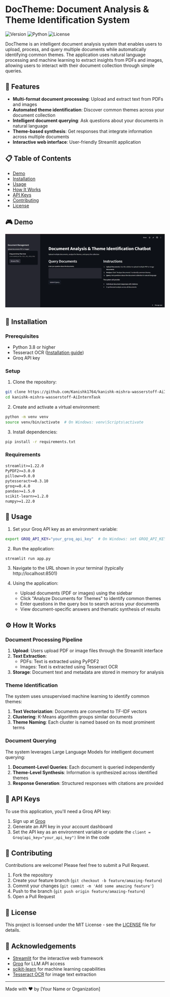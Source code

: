 # DocTheme: Document Analysis & Theme Identification System

![Version](https://img.shields.io/badge/version-1.0.0-blue)
![Python](https://img.shields.io/badge/python-3.8%2B-blue)
![License](https://img.shields.io/badge/license-MIT-green)

DocTheme is an intelligent document analysis system that enables users to upload, process, and query multiple documents while automatically identifying common themes. The application uses natural language processing and machine learning to extract insights from PDFs and images, allowing users to interact with their document collection through simple queries.

## 🌟 Features

- **Multi-format document processing**: Upload and extract text from PDFs and images
- **Automated theme identification**: Discover common themes across your document collection
- **Intelligent document querying**: Ask questions about your documents in natural language
- **Theme-based synthesis**: Get responses that integrate information across multiple documents
- **Interactive web interface**: User-friendly Streamlit application

## 📋 Table of Contents

- [Demo](#demo)
- [Installation](#installation)
- [Usage](#usage)
- [How It Works](#how-it-works)
- [API Keys](#api-keys)
- [Contributing](#contributing)
- [License](#license)

## 🎮 Demo

![DocTheme Demo](https://github.com/Kanishk1764/kanishk-mishra-wasserstoff-AiInternTask/blob/3bda02435d9058bd884ccbda5ceb21e80ca22461/demo/intro.PNG)

## 🔧 Installation

### Prerequisites

- Python 3.8 or higher
- Tesseract OCR ([Installation guide](https://github.com/tesseract-ocr/tesseract))
- Groq API key

### Setup

1. Clone the repository:

```bash
git clone https://github.com/Kanishk1764/kanishk-mishra-wasserstoff-AiInternTask.git
cd kanishk-mishra-wasserstoff-AiInternTask
```

2. Create and activate a virtual environment:

```bash
python -m venv venv
source venv/bin/activate  # On Windows: venv\Scripts\activate
```

3. Install dependencies:

```bash
pip install -r requirements.txt
```

### Requirements

```
streamlit>=1.22.0
PyPDF2>=3.0.0
pillow>=9.0.0
pytesseract>=0.3.10
groq>=0.4.0
pandas>=1.5.0
scikit-learn>=1.2.0
numpy>=1.22.0
```

## 🚀 Usage

1. Set your Groq API key as an environment variable:

```bash
export GROQ_API_KEY="your_groq_api_key"  # On Windows: set GROQ_API_KEY=your_groq_api_key
```

2. Run the application:

```bash
streamlit run app.py
```

3. Navigate to the URL shown in your terminal (typically http://localhost:8501)

4. Using the application:
   - Upload documents (PDF or images) using the sidebar
   - Click "Analyze Documents for Themes" to identify common themes
   - Enter questions in the query box to search across your documents
   - View document-specific answers and thematic synthesis of results

## ⚙️ How It Works

### Document Processing Pipeline

1. **Upload**: Users upload PDF or image files through the Streamlit interface
2. **Text Extraction**: 
   - PDFs: Text is extracted using PyPDF2
   - Images: Text is extracted using Tesseract OCR
3. **Storage**: Document text and metadata are stored in memory for analysis

### Theme Identification

The system uses unsupervised machine learning to identify common themes:

1. **Text Vectorization**: Documents are converted to TF-IDF vectors
2. **Clustering**: K-Means algorithm groups similar documents
3. **Theme Naming**: Each cluster is named based on its most prominent terms

### Document Querying

The system leverages Large Language Models for intelligent document querying:

1. **Document-Level Queries**: Each document is queried independently
2. **Theme-Level Synthesis**: Information is synthesized across identified themes
3. **Response Generation**: Structured responses with citations are provided

## 🔑 API Keys

To use this application, you'll need a Groq API key:

1. Sign up at [Groq](https://console.groq.com/signup)
2. Generate an API key in your account dashboard
3. Set the API key as an environment variable or update the `client = Groq(api_key="your_api_key")` line in the code

## 👥 Contributing

Contributions are welcome! Please feel free to submit a Pull Request.

1. Fork the repository
2. Create your feature branch (`git checkout -b feature/amazing-feature`)
3. Commit your changes (`git commit -m 'Add some amazing feature'`)
4. Push to the branch (`git push origin feature/amazing-feature`)
5. Open a Pull Request

## 📜 License

This project is licensed under the MIT License - see the [LICENSE](LICENSE) file for details.

## 🙏 Acknowledgements

- [Streamlit](https://streamlit.io/) for the interactive web framework
- [Groq](https://groq.com/) for LLM API access
- [scikit-learn](https://scikit-learn.org/) for machine learning capabilities
- [Tesseract OCR](https://github.com/tesseract-ocr/tesseract) for image text extraction

---

Made with ❤️ by [Your Name or Organization]
